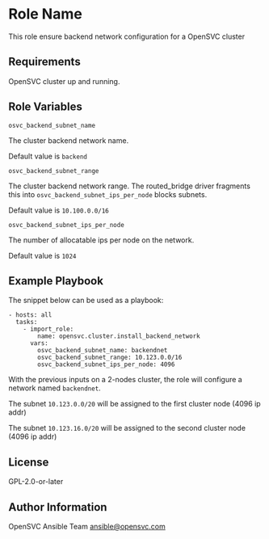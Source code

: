 Role Name
=========

This role ensure backend network configuration for a OpenSVC cluster

Requirements
------------

OpenSVC cluster up and running.

Role Variables
--------------

`osvc_backend_subnet_name`

The cluster backend network name.

Default value is `backend`

`osvc_backend_subnet_range`

The cluster backend network range. The routed_bridge driver fragments this into `osvc_backend_subnet_ips_per_node` blocks subnets.

Default value is `10.100.0.0/16`

`osvc_backend_subnet_ips_per_node`

The number of allocatable ips per node on the network.

Default value is `1024`

Example Playbook
----------------

The snippet below can be used as a playbook:

    - hosts: all
      tasks:
        - import_role:
            name: opensvc.cluster.install_backend_network
          vars:
            osvc_backend_subnet_name: backendnet
            osvc_backend_subnet_range: 10.123.0.0/16
            osvc_backend_subnet_ips_per_node: 4096

With the previous inputs on a 2-nodes cluster, the role will configure a network named `backendnet`.

The subnet `10.123.0.0/20` will be assigned to the first cluster node (4096 ip addr)

The subnet `10.123.16.0/20` will be assigned to the second cluster node (4096 ip addr)

License
-------

GPL-2.0-or-later

Author Information
------------------

OpenSVC Ansible Team <ansible@opensvc.com>
